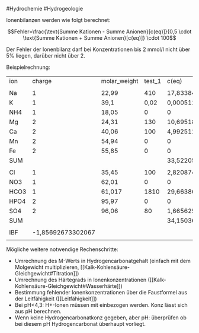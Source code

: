 #Hydrochemie #Hydrogeologie 

Ionenbilanzen werden wie folgt berechnet: 

$$Fehler=\frac{\text{Summe Kationen - Summe Anionen}[c(eq)]}{0,5 \cdot \text{Summe Kationen + Summe Anionen}[c(eq)]} \cdot 100$$

Der Fehler der Ionenbilanz darf bei Konzentrationen bis 2 mmol/l nicht über 5% liegen, darüber nicht über 2.

Beispielrechnung:

|      |                   |              |        |                     |
| ---- | ----------------- | ------------ | ------ | ------------------- |
| ion  | charge            | molar_weight | test_1 | c(eq)               |
|      |                   |              |        |                     |
| Na   | 1                 | 22,99        | 410    | 17,833840800348     |
| K    | 1                 | 39,1         | 0,02   | 0,00051150895140665 |
| NH4  | 1                 | 18,05        | 0      | 0                   |
| Mg   | 2                 | 24,31        | 130    | 10,6951871657754    |
| Ca   | 2                 | 40,06        | 100    | 4,99251123315028    |
| Mn   | 2                 | 54,94        | 0      | 0                   |
| Fe   | 2                 | 55,85        | 0      | 0                   |
| SUM  |                   |              |        | 33,5220507082251    |
|      |                   |              |        |                     |
| Cl   | 1                 | 35,45        | 100    | 2,82087447108604    |
| NO3  | 1                 | 62,01        | 0      | 0                   |
| HCO3 | 1                 | 61,017       | 1810   | 29,6638641690021    |
| HPO4 | 2                 | 95,97        | 0      | 0                   |
| SO4  | 2                 | 96,06        | 80     | 1,66562565063502    |
| SUM  |                   |              |        | 34,1503642907231    |
|      |                   |              |        |                     |
| IBF  | -1,85692673302067 |              |        |                     |
|      |                   |              |        |                     |

Mögliche weitere notwendige Rechenschritte:

- Umrechnung des M-Werts in Hydrogencarbonatgehalt (einfach mit dem Molgewicht multiplizieren, [[Kalk-Kohlensäure-Gleichgewicht#Titration]])
- Umrechnung des Härtegrads in Ionenkonzentrationen ([[Kalk-Kohlensäure-Gleichgewicht#Wasserhärte]])
- Bestimmung fehlender Ionenkonzentrationen über die Faustformel aus der Leitfähigkeit ([[Leitfähigkeit]])
- Bei pH<4,3: H+-Ionen müssen mit einbezogen werden. Konz lässt sich aus pH berechnen.
- Wenn keine Hydrogencarbonatkonz gegeben, aber pH: überprüfen ob bei diesem pH Hydrogencarbonat überhaupt vorliegt.